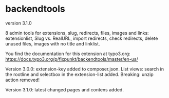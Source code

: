 # backendtools

version 3.1.0

8 admin tools for extensions, slug, redirects, files, images and links:
extensionlist, Slug vs. RealURL, import redirects, check redirects, delete unused files, images with no title and linklist.

You find the documentation for this extension at typo3.org:
https://docs.typo3.org/p/fixpunkt/backendtools/master/en-us/

Version 3.0.0: extension-key added to composer.json.
List views: search in the rootline and selectbox in the extension-list added.
Breaking: unzip action removed!

Version 3.1.0: latest changed pages and contens added.